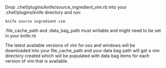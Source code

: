 Drop .chef/plugins/knife/source_ingredient_vim.rb
into your .chef/plugins/knife directory and run:

```
knife source ingredient vim
```

:file_cache_path and :data_bag_path must writable and might need to be set in your knife.rb

The latest available versions of vim for osx and windows will be downloaded into
your file_cache_path and your data bag path will get a vim directory
created which will be populated with data bag items for each version
of vim that is available.

